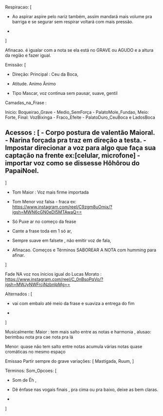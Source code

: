 Respiracao: [
- Ao aspirar aspire pelo nariz também,  assim mandará mais volume pra barriga e se segurar sem respirar voltará com mais pressão.

-

]

Afinacao. é igualar com a nota se ela está no GRAVE ou AGUDO e a altura da região  e fazer igual. 


Emissão: [  

- Direção: Principal : Ceu da Boca,

- Atitude. Animo
Ânimo
- Tipo Mascar, voz continua sem pausar, suave, gentil 

Camadas_na_Frase : 


  Inicio: Boqueirao_Grave - Medio_SemForça - PalatoMole_Fundao, 
  Meio: Forte, 
  Final: VozBixinga - Fraco_Efeite - PalatoDuro_CeuBoca e LadosBoca

  Acessos : [
    - Corpo postura de valentão Maioral.
    - Narina forçada pra traz em direção a testa.
    - Impostar direcionar a voz para algo que faça sua captação na frente ex:[celular, microfone]
    - importar voz como se dissesse Hôhôrou do PapaiNoel.
  -
]

- Tom Maior : Voz mais firme importada
- Tom Menor voz falsa - fraca ex: https://www.instagram.com/reel/C9zgm8uOmix/?igsh=MWN6cGN0eDI5MTAwaQ==

- Só Puxe ar no começo da fease
- Cante a frase toda em 1 só ar,

- Sempre suave em falsete , não emitir voz de fala,

- Afinacao. Começos e Términos SABOREAR A NOTA com humming para afinar.

]

Fade NA voz nos inicios igual do Lucas Morato : https://www.instagram.com/reel/C_0nBsoPqVo/?igsh=MWJyNWFrcjNzbnlpMg==

Alternados : [
- vai com embalo até meio da frase e suaviza a entrega do fim

- 

]

Musicalmente:
Maior : tem mais salto entre as notas e harmonia , alusao: berimbau nota pra cae nota pra lá

Menor: quase não tem salto entre notas acumula várias notas quase cromáticas no mesmo espaço

Emissao
Partir sempre do grave
  variações: [ Mastigada, Ruum, ]


Términos:
  Som_Opcoes: [
- Som de Êh ,

- Dê ênfase nas vogais finais , pra cima ou pra baixo, deixe as bem claras.
-
]

